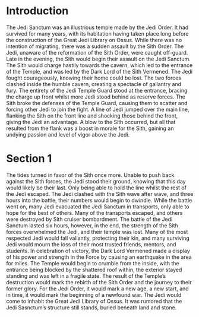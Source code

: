# Introduction

The Jedi Sanctum was an illustrious temple made by the Jedi Order.
It had survived for many years, with its habitation having taken place long before the construction of the Great Jedi Library on Ossus.
While there was no intention of migrating, there was a sudden assault by the Sith Order.
The Jedi, unaware of the reformation of the Sith Order, were caught off-guard.
Late in the evening, the Sith would begin their assault on the Jedi Sanctum.
The Sith would charge hastily towards the cavern, which led to the entrance of the Temple, and was led by the Dark Lord of the Sith Vermened.
The Jedi fought courageously, knowing their home could be lost.
The two forces clashed inside the humble cavern, creating a spectacle of gallantry and fury.
The entirety of the Jedi Temple Guard stood at the entrance, bracing the charge up front whilst more Jedi stood behind as reserve forces.
The Sith broke the defenses of the Temple Guard, causing them to scatter and forcing other Jedi to join the fight.
A line of Jedi jumped over the main line, flanking the Sith on the front line and shocking those behind the front, giving the Jedi an advantage.
A blow to the Sith occurred, but all that resulted from the flank was a boost in morale for the Sith, gaining an undying passion and level of vigor above the Jedi.

# Section 1

The tides turned in favor of the Sith once more.
Unable to push back against the Sith forces, the Jedi stood their ground, knowing that this day would likely be their last.
Only being able to hold the line whilst the rest of the Jedi escaped.
The Jedi clashed with the Sith wave after wave, and three hours into the battle, their numbers would begin to dwindle.
While the battle went on, many Jedi evacuated the Jedi Sanctum in transports, only able to hope for the best of others.
Many of the transports escaped, and others were destroyed by Sith cruiser bombardment.
The battle of the Jedi Sanctum lasted six hours, however, in the end, the strength of the Sith forces overwhelmed the Jedi, and their temple was lost.
Many of the most respected Jedi would fall valiantly, protecting their kin, and many surviving Jedi would mourn the loss of their most trusted friends, mentors, and students.
In celebration of victory, the Dark Lord Vermened made a display of his power and strength in the Force by causing an earthquake in the area for miles.
The Temple would begin to crumble from the inside, with the entrance being blocked by the shattered roof within, the exterior stayed standing and was left in a fragile state.
The result of the Temple’s destruction would mark the rebirth of the Sith Order and the journey to their former glory.
For the Jedi Order, it would mark a new age, a new start, and in time, it would mark the beginning of a newfound war.
The Jedi would come to inhabit the Great Jedi Library of Ossus.
It was rumored that the Jedi Sasnctum’s structure still stands, buried beneath land and stone.
